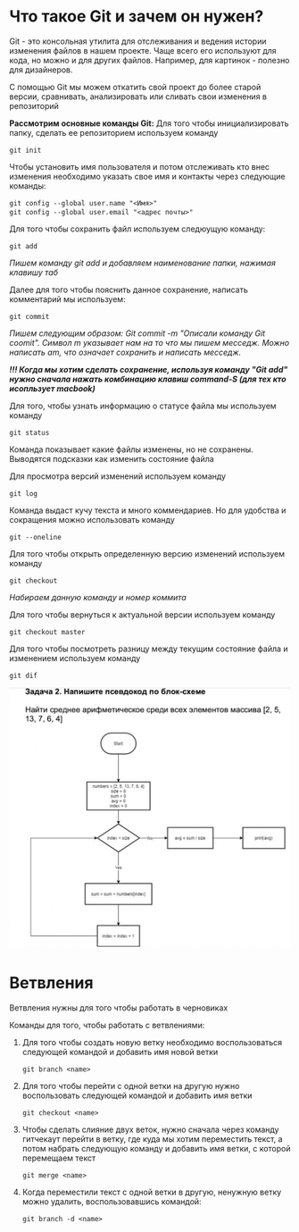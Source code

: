 # **Что такое Git и зачем он нужен?**

Git - это консольная утилита для отслеживания и ведения истории изменения файлов в нашем проекте. Чаще всего его используют для кода, но можно и для других файлов. Например, для картинок - полезно для дизайнеров.

С помощью Git мы можем откатить свой проект до более старой версии, сравнивать, анализировать или сливать свои изменения в репозиторий

 **Рассмотрим основные команды Git:**
Для того чтобы инициализировать папку, сделать ее репозиторием используем команду 

    git init

Чтобы установить имя пользователя и потом отслеживать кто внес изменения необходимо указать свое имя и контакты через следующие команды:

    git config --global user.name "<Имя>"
    git config --global user.email "<адрес почты>"

 Для того чтобы сохранить файл используем следюущую команду:

    git add
*Пишем команду git add и добавляем наименование папки, нажимая клавишу таб*

Далее для того чтобы пояснить данное сохранение, написать комментарий мы используем:

    git commit
*Пишем следующим образом: Git commit -m "Описали команду Git coomit". Символ m указывает нам на то что мы пишем месседж. Можно написать am, что означает сохранить и написать месседж.*

***!!! Когда мы хотим сделать сохранение, используя команду "Git add" нужно сначала нажать комбинацию клавиш command-S (для тех кто исопльзует macbook)***

Для того, чтобы узнать информацию о статусе файла мы используем команду

    git status
Командa показывает какие файлы изменены, но не сохранены. Выводятся подсказки как изменить состояние файла

Для просмотра версий изменений используем команду

    git log
Команда выдаст кучу текста и много коммендариев. Но для удобства и сокращения можно использовать команду 

    git --oneline

Для того чтобы открыть определенную версию изменений используем команду 

    git checkout
*Набираем данную команду и номер коммита*

Для того чтобы вернуться к актуальной версии используем команду

    git checkout master

Для того чтобы посмотреть разницу между текущим состояние файла и изменением используем команду

    git dif

![](algoritm.png)

# **Ветвления**

Ветвления нужны для того чтобы работать в черновиках

Команды для того, чтобы работать с ветвлениями: 

1. Для того чтобы создать новую ветку необходимо воспользоваться следующей командой и добавить имя новой ветки

       git branch <name>

2. Для того чтобы перейти с одной ветки на другую нужно воспользовать следующей командой и добавить имя ветки 

       git checkout <name>

3. Чтобы сделать слияние двух веток, нужно сначала через команду гитчекаут перейти в ветку, где куда мы хотим переместить текст, а потом набрать следующую команду и добавить имя ветки, с которой перемещаем текст 

       git merge <name>

4. Когда переместили текст с одной ветки в другую, ненужную ветку можно удалить, воспользовавшись командой:

       git branch -d <name>
